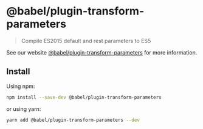 # @babel/plugin-transform-parameters

> Compile ES2015 default and rest parameters to ES5

See our
website [@babel/plugin-transform-parameters](https://babeljs.io/docs/en/next/babel-plugin-transform-parameters.html) for
more information.

## Install

Using npm:

```sh
npm install --save-dev @babel/plugin-transform-parameters
```

or using yarn:

```sh
yarn add @babel/plugin-transform-parameters --dev
```
